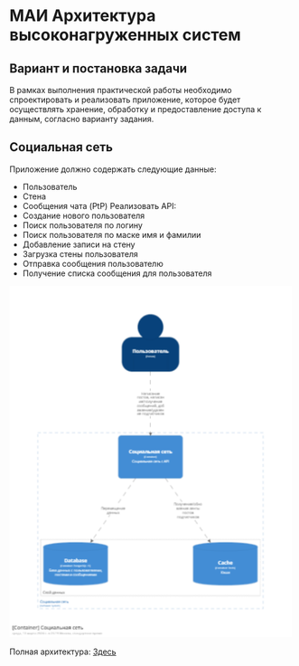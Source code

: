 # МАИ Архитектура высоконагруженных систем

## Вариант и постановка задачи

В рамках выполнения практической работы необходимо спроектировать и реализовать приложение, которое будет осуществлять хранение, обработку и предоставление доступа к данным, согласно варианту задания.

## Социальная сеть

Приложение должно содержать следующие данные:
- Пользователь
- Стена 
- Сообщения чата (PtP)
Реализовать API:
- Создание нового пользователя
- Поиск пользователя по логину
- Поиск пользователя по маске имя и фамилии
- Добавление записи на стену
- Загрузка стены пользователя
- Отправка сообщения пользователю
- Получение списка сообщения для пользователя


<img src=".structurizr/images/Container-001-thumbnail.png" alt="Архитектура контейнеров" width="500"/>



Полная архитектура: [Здесь](./arch_readme.md)